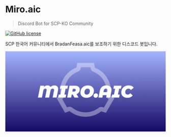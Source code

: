 # Miro.aic
> Discord Bot for SCP-KO Community

[![GitHub license](https://img.shields.io/github/license/Denevola/Miro.aic?style=for-the-badge)](https://github.com/Denevola/Miro.aic)

SCP 한국어 커뮤니티에서 BradanFeasa.aic를 보조하기 위한 디스코드 봇입니다.

![](/media/header.png)

